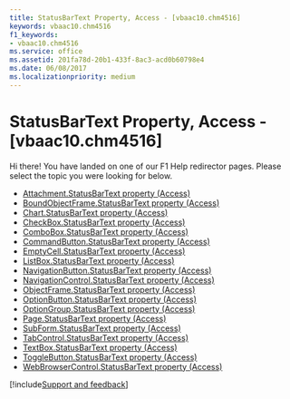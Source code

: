 ```yaml
---
title: StatusBarText Property, Access - [vbaac10.chm4516]
keywords: vbaac10.chm4516
f1_keywords:
- vbaac10.chm4516
ms.service: office
ms.assetid: 201fa78d-20b1-433f-8ac3-acd0b60798e4
ms.date: 06/08/2017
ms.localizationpriority: medium
---
```



# StatusBarText Property, Access - [vbaac10.chm4516]

Hi there! You have landed on one of our F1 Help redirector pages. Please select the topic you were looking for below.

- [Attachment.StatusBarText property (Access)](https://msdn.microsoft.com/library/9d947d11-edb1-947a-df0c-727ef9b1599a%28Office.15%29.aspx)
- [BoundObjectFrame.StatusBarText property (Access)](https://msdn.microsoft.com/library/dc8ec458-8013-f6ff-5763-d083babcb4c9%28Office.15%29.aspx)
- [Chart.StatusBarText property (Access)](../api/access.chart.md)
- [CheckBox.StatusBarText property (Access)](https://msdn.microsoft.com/library/5b199d3e-b79d-f611-9e66-1816f5c60f25%28Office.15%29.aspx)
- [ComboBox.StatusBarText property (Access)](https://msdn.microsoft.com/library/430dabc5-ffdb-37fa-473d-359035bac761%28Office.15%29.aspx)
- [CommandButton.StatusBarText property (Access)](https://msdn.microsoft.com/library/2dc18f10-0b6f-2ae5-21c6-52c6d21ff03b%28Office.15%29.aspx)
- [EmptyCell.StatusBarText property (Access)](https://msdn.microsoft.com/library/c0c02302-b2a5-ab77-8f4e-26c0402bb4b0%28Office.15%29.aspx)
- [ListBox.StatusBarText property (Access)](https://msdn.microsoft.com/library/281baa24-d32f-72fe-a57d-201ce4bd8777%28Office.15%29.aspx)
- [NavigationButton.StatusBarText property (Access)](https://msdn.microsoft.com/library/ebfeaa64-b614-11a7-c385-53fe24745a77%28Office.15%29.aspx)
- [NavigationControl.StatusBarText property (Access)](https://msdn.microsoft.com/library/8cd0c070-a8ec-e5c3-8996-a551cd344da5%28Office.15%29.aspx)
- [ObjectFrame.StatusBarText property (Access)](https://msdn.microsoft.com/library/51daa6c0-8887-9843-c899-ebb99c722866%28Office.15%29.aspx)
- [OptionButton.StatusBarText property (Access)](https://msdn.microsoft.com/library/d3cda3a2-1b19-6b12-6d22-0cfd1b869933%28Office.15%29.aspx)
- [OptionGroup.StatusBarText property (Access)](https://msdn.microsoft.com/library/d30da689-1716-767f-0f0a-c1d0ffee6c48%28Office.15%29.aspx)
- [Page.StatusBarText property (Access)](https://msdn.microsoft.com/library/43dcd6d0-471c-a696-8764-e958910d7cde%28Office.15%29.aspx)
- [SubForm.StatusBarText property (Access)](https://msdn.microsoft.com/library/6bf20a7a-385e-c5e2-a924-e886eb8997a8%28Office.15%29.aspx)
- [TabControl.StatusBarText property (Access)](https://msdn.microsoft.com/library/ce358992-5dd9-d90a-83bf-b8b099315786%28Office.15%29.aspx)
- [TextBox.StatusBarText property (Access)](https://msdn.microsoft.com/library/18ae7a69-2e63-7896-1bff-da3f45b62c63%28Office.15%29.aspx)
- [ToggleButton.StatusBarText property (Access)](https://msdn.microsoft.com/library/098391de-a83b-b8cb-e045-b6d9edac3ff5%28Office.15%29.aspx)
- [WebBrowserControl.StatusBarText property (Access)](https://msdn.microsoft.com/library/8d2daa59-e8aa-103a-ce26-99fe8a1eae80%28Office.15%29.aspx)

[!include[Support and feedback](~/includes/feedback-boilerplate.md)]